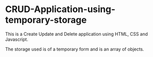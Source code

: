 # CRUD-Application-using-temporary-storage


This is a Create Update and Delete application using HTML, CSS and Javascript. 


The storage used is of a temporary form and is an array of objects.
